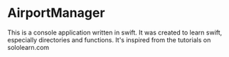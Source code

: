 # AirportManager
This is a console application written in swift. It was created to learn swift, especially directories and functions. It's inspired from the tutorials on sololearn.com
